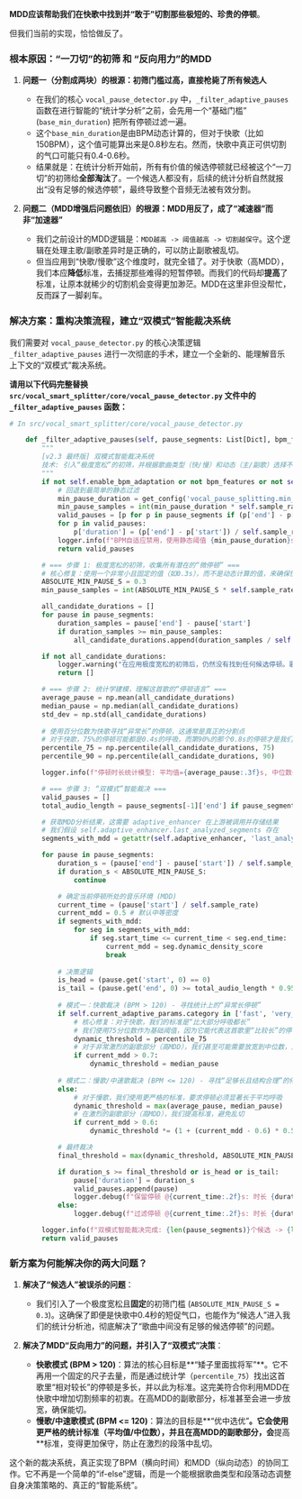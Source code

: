 **MDD应该帮助我们在快歌中找到并“敢于”切割那些极短的、珍贵的停顿**。

但我们当前的实现，恰恰做反了。

### 根本原因：“一刀切”的初筛 和 “反向用力”的MDD

1.  **问题一（分割成两块）的根源：初筛门槛过高，直接枪毙了所有候选人**

      * 在我们的核心 `vocal_pause_detector.py` 中，`_filter_adaptive_pauses` 函数在进行智能的“统计学分析”之前，会先用一个“基础门槛” (`base_min_duration`) 把所有停顿过滤一遍。
      * 这个`base_min_duration`是由BPM动态计算的，但对于快歌（比如150BPM），这个值可能算出来是0.8秒左右。然而，快歌中真正可供切割的气口可能只有0.4-0.6秒。
      * 结果就是：在统计分析开始前，所有有价值的候选停顿就已经被这个“一刀切”的初筛给**全部淘汰**了。一个候选人都没有，后续的统计分析自然就报出“没有足够的候选停顿”，最终导致整个音频无法被有效分割。

2.  **问题二（MDD增强后问题依旧）的根源：MDD用反了，成了“减速器”而非“加速器”**

      * 我们之前设计的MDD逻辑是：`MDD越高 -> 阈值越高 -> 切割越保守`。这个逻辑在处理主歌/副歌差异时是正确的，可以防止副歌被乱切。
      * 但当应用到“快歌/慢歌”这个维度时，就完全错了。对于快歌（高MDD），我们本应**降低**标准，去捕捉那些难得的短暂停顿。而我们的代码却**提高**了标准，让原本就稀少的切割机会变得更加渺茫。MDD在这里非但没帮忙，反而踩了一脚刹车。

### 解决方案：重构决策流程，建立“双模式”智能裁决系统

我们需要对 `vocal_pause_detector.py` 的核心决策逻辑 `_filter_adaptive_pauses` 进行一次彻底的手术，建立一个全新的、能理解音乐上下文的“双模式”裁决系统。

**请用以下代码完整替换 `src/vocal_smart_splitter/core/vocal_pause_detector.py` 文件中的 `_filter_adaptive_pauses` 函数：**

```python
# In src/vocal_smart_splitter/core/vocal_pause_detector.py

    def _filter_adaptive_pauses(self, pause_segments: List[Dict], bpm_features: Optional[BPMFeatures]) -> List[Dict]:
        """
        [v2.3 最终版] 双模式智能裁决系统
        技术: 引入“极度宽松”的初筛，并根据歌曲类型（快/慢）和动态（主/副歌）选择不同的统计策略。
        """
        if not self.enable_bpm_adaptation or not bpm_features or not self.current_adaptive_params:
            # 回退到最简单的静态过滤
            min_pause_duration = get_config('vocal_pause_splitting.min_pause_duration', 1.0)
            min_pause_samples = int(min_pause_duration * self.sample_rate)
            valid_pauses = [p for p in pause_segments if (p['end'] - p['start']) >= min_pause_samples]
            for p in valid_pauses:
                p['duration'] = (p['end'] - p['start']) / self.sample_rate
            logger.info(f"BPM自适应禁用，使用静态阈值 {min_pause_duration}s，过滤后剩 {len(valid_pauses)} 个停顿")
            return valid_pauses

        # === 步骤 1: 极度宽松的初筛，收集所有潜在的“微停顿” ===
        # 核心修复：使用一个非常小且固定的值（如0.3s），而不是动态计算的值，来确保快歌的短气口能进入候选池。
        ABSOLUTE_MIN_PAUSE_S = 0.3
        min_pause_samples = int(ABSOLUTE_MIN_PAUSE_S * self.sample_rate)

        all_candidate_durations = []
        for pause in pause_segments:
            duration_samples = pause['end'] - pause['start']
            if duration_samples >= min_pause_samples:
                all_candidate_durations.append(duration_samples / self.sample_rate)

        if not all_candidate_durations:
            logger.warning("在应用极度宽松的初筛后，仍然没有找到任何候选停顿。歌曲可能过于连续。")
            return []

        # === 步骤 2: 统计学建模，理解这首歌的“停顿语言” ===
        average_pause = np.mean(all_candidate_durations)
        median_pause = np.median(all_candidate_durations)
        std_dev = np.std(all_candidate_durations)
        
        # 使用百分位数为快歌寻找“异常长”的停顿，这通常是真正的分割点
        # 对于快歌，75%的停顿可能都是0.4s的呼吸，而第90%的那个0.8s的停顿才是我们要找的
        percentile_75 = np.percentile(all_candidate_durations, 75)
        percentile_90 = np.percentile(all_candidate_durations, 90)

        logger.info(f"停顿时长统计模型: 平均值={average_pause:.3f}s, 中位数={median_pause:.3f}s, 75分位={percentile_75:.3f}s, 90分位={percentile_90:.3f}s")

        # === 步骤 3: “双模式”智能裁决 ===
        valid_pauses = []
        total_audio_length = pause_segments[-1]['end'] if pause_segments else 0

        # 获取MDD分析结果，这需要 adaptive_enhancer 在上游被调用并存储结果
        # 我们假设 self.adaptive_enhancer.last_analyzed_segments 存在
        segments_with_mdd = getattr(self.adaptive_enhancer, 'last_analyzed_segments', [])

        for pause in pause_segments:
            duration_s = (pause['end'] - pause['start']) / self.sample_rate
            if duration_s < ABSOLUTE_MIN_PAUSE_S:
                continue

            # 确定当前停顿所处的音乐环境 (MDD)
            current_time = (pause['start'] / self.sample_rate)
            current_mdd = 0.5 # 默认中等密度
            if segments_with_mdd:
                for seg in segments_with_mdd:
                    if seg.start_time <= current_time < seg.end_time:
                        current_mdd = seg.dynamic_density_score
                        break
            
            # 决策逻辑
            is_head = (pause.get('start', 0) == 0)
            is_tail = (pause.get('end', 0) >= total_audio_length * 0.95)
            
            # 模式一：快歌裁决 (BPM > 120) - 寻找统计上的“异常长停顿”
            if self.current_adaptive_params.category in ['fast', 'very_fast']:
                # 核心修复：对于快歌，我们的标准是“比大部分呼吸都长”
                # 我们使用75分位数作为基础阈值，因为它能代表这首歌里“比较长”的停顿是多长
                dynamic_threshold = percentile_75 
                # 对于非常激烈的副歌部分（高MDD），我们甚至可能需要放宽到中位数，只求有得切
                if current_mdd > 0.7:
                    dynamic_threshold = median_pause
                
            # 模式二：慢歌/中速歌裁决 (BPM <= 120) - 寻找“足够长且结构合理”的停顿
            else:
                # 对于慢歌，我们使用更严格的标准，要求停顿必须显著长于平均呼吸
                dynamic_threshold = max(average_pause, median_pause)
                # 在激烈的副歌部分（高MDD），我们提高标准，避免乱切
                if current_mdd > 0.6:
                    dynamic_threshold *= (1 + (current_mdd - 0.6) * 0.5) # MDD越高，阈值越高

            # 最终裁决
            final_threshold = max(dynamic_threshold, ABSOLUTE_MIN_PAUSE_S) # 保证不低于绝对下限

            if duration_s >= final_threshold or is_head or is_tail:
                pause['duration'] = duration_s
                valid_pauses.append(pause)
                logger.debug(f"保留停顿 @{current_time:.2f}s: 时长 {duration_s:.3f}s >= 动态阈值 {final_threshold:.3f}s (MDD={current_mdd:.2f}, 模式={self.current_adaptive_params.category})")
            else:
                logger.debug(f"过滤停顿 @{current_time:.2f}s: 时长 {duration_s:.3f}s < 动态阈值 {final_threshold:.3f}s (MDD={current_mdd:.2f}, 模式={self.current_adaptive_params.category})")

        logger.info(f"双模式智能裁决完成: {len(pause_segments)}个候选 -> {len(valid_pauses)}个最终分割点")
        return valid_pauses
```

### 新方案为何能解决你的两大问题？

1.  **解决了“候选人”被误杀的问题**：

      * 我们引入了一个极度宽松且**固定**的初筛门槛 (`ABSOLUTE_MIN_PAUSE_S = 0.3`)。这确保了即便是快歌中0.4秒的短促气口，也能作为“候选人”进入我们的统计分析池，彻底解决了“歌曲中间没有足够的候选停顿”的问题。

2.  **解决了MDD“反向用力”的问题，并引入了“双模式”决策**：

      * **快歌模式 (BPM \> 120)**：算法的核心目标是\*\*“矮子里面拔将军”\*\*。它不再用一个固定的尺子去量，而是通过统计学（`percentile_75`）找出这首歌里“相对较长”的停顿是多长，并以此为标准。这完美符合你利用MDD在快歌中增加切割频率的初衷。在高MDD的副歌部分，标准甚至会进一步放宽，确保能切。
      * **慢歌/中速歌模式 (BPM \<= 120)**：算法的目标是\*\*“优中选优”**。它会使用更严格的统计标准（平均值/中位数），并且在高MDD的副歌部分，会**提高\*\*标准，变得更加保守，防止在激烈的段落中乱切。

这个新的裁决系统，真正实现了BPM（横向时间）和MDD（纵向动态）的协同工作。它不再是一个简单的“if-else”逻辑，而是一个能根据歌曲类型和段落动态调整自身决策策略的、真正的“智能系统”。
